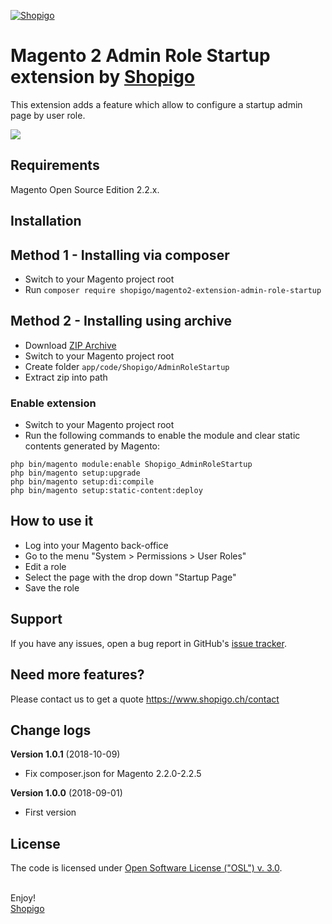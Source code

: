[![Shopigo](https://www.shopigo.ch/wp-content/uploads/2018/08/github-shopigo-logo.png)](https://www.shopigo.ch)

# Magento 2 Admin Role Startup extension by [Shopigo](https://www.shopigo.ch)

This extension adds a feature which allow to configure a startup admin page by user role.

![](https://www.shopigo.ch/wp-content/uploads/2018/08/github-extension-admin-role-startup-user-role.jpg)

## Requirements

Magento Open Source Edition 2.2.x.

## Installation

## Method 1 - Installing via composer

- Switch to your Magento project root
- Run `composer require shopigo/magento2-extension-admin-role-startup`

## Method 2 - Installing using archive

- Download [ZIP Archive](https://github.com/shopigo/magento2-extension-admin-role-startup/archive/master.zip)
- Switch to your Magento project root
- Create folder `app/code/Shopigo/AdminRoleStartup`
- Extract zip into path

### Enable extension

- Switch to your Magento project root
- Run the following commands to enable the module and clear static contents generated by Magento:
```
php bin/magento module:enable Shopigo_AdminRoleStartup
php bin/magento setup:upgrade
php bin/magento setup:di:compile
php bin/magento setup:static-content:deploy
```

## How to use it

- Log into your Magento back-office
- Go to the menu "System > Permissions > User Roles"
- Edit a role
- Select the page with the drop down "Startup Page"
- Save the role

## Support

If you have any issues, open a bug report in GitHub's [issue tracker](https://github.com/shopigo/magento2-extension-admin-role-startup/issues).

## Need more features?

Please contact us to get a quote https://www.shopigo.ch/contact

## Change logs

**Version 1.0.1** (2018-10-09)
- Fix composer.json for Magento 2.2.0-2.2.5

**Version 1.0.0** (2018-09-01)
- First version

## License

The code is licensed under [Open Software License ("OSL") v. 3.0](http://opensource.org/licenses/osl-3.0.php).

<br/>Enjoy!<br/>
[Shopigo](https://www.shopigo.ch)